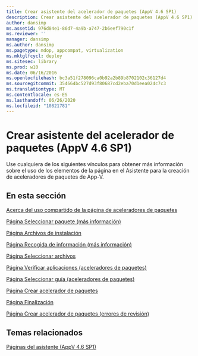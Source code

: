 ```yaml
---
title: Crear asistente del acelerador de paquetes (AppV 4.6 SP1)
description: Crear asistente del acelerador de paquetes (AppV 4.6 SP1)
author: dansimp
ms.assetid: 976d84e1-86d7-4a9b-a747-2b6eef790c1f
ms.reviewer: ''
manager: dansimp
ms.author: dansimp
ms.pagetype: mdop, appcompat, virtualization
ms.mktglfcycl: deploy
ms.sitesec: library
ms.prod: w10
ms.date: 06/16/2016
ms.openlocfilehash: bc3a51f278096ca0b92a2b89b8702102c36127d4
ms.sourcegitcommit: 354664bc527d93f80687cd2eba70d1eea024c7c3
ms.translationtype: MT
ms.contentlocale: es-ES
ms.lasthandoff: 06/26/2020
ms.locfileid: "10821781"
---
```

# Crear asistente del acelerador de paquetes (AppV 4.6 SP1)


Use cualquiera de los siguientes vínculos para obtener más información sobre el uso de los elementos de la página en el Asistente para la creación de aceleradores de paquetes de App-V.

## En esta sección


<a href="" id="about-sharing-package-accelerators-page"></a>[Acerca del uso compartido de la página de aceleradores de paquetes](about-sharing-package-accelerators-page.md)  

<a href="" id="select-package--learn-more--page"></a>[Página Seleccionar paquete (más información)](select-package--learn-more--page.md)  

<a href="" id="installation-files-page"></a>[Página Archivos de instalación](installation-files-page.md)  

<a href="" id="gathering-information-page--learn-more-"></a>[Página Recogida de información (más información)](gathering-information-page--learn-more-.md)  

<a href="" id="select-files-page"></a>[Página Seleccionar archivos](select-files-page.md)  

<a href="" id="verify-applications-page--package-accelerators-"></a>[Página Verificar aplicaciones (aceleradores de paquetes)](verify-applications-page--package-accelerators-.md)  

<a href="" id="select-guidance-page--package-accelerators-"></a>[Página Seleccionar guía (aceleradores de paquetes)](select-guidance-page--package-accelerators-.md)  

<a href="" id="create-package-accelerator-page"></a>[Página Crear acelerador de paquetes](create-package-accelerator-page.md)  

<a href="" id="completion-page"></a>[Página Finalización](completion-page.md)  

<a href="" id="create-package-accelerator--review-errors--page"></a>[Página Crear acelerador de paquetes (errores de revisión)](create-package-accelerator--review-errors--page.md)  

## Temas relacionados


[Páginas del asistente (AppV 4.6 SP1)](wizard-pages--appv-46-sp1-.md)

 

 






